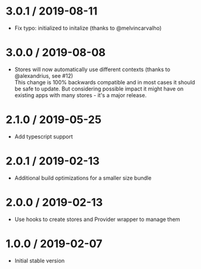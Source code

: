 # 3.0.1 / 2019-08-11

- Fix typo: initialized to initalize (thanks to @melvincarvalho)

# 3.0.0 / 2019-08-08

- Stores will now automatically use different contexts (thanks to @alexandrius, see #12)  
  This change is 100% backwards compatible and in most cases it should be safe to update.
  But considering possible impact it might have on existing apps with many stores - it's a major release.

# 2.1.0 / 2019-05-25

- Add typescript support

# 2.0.1 / 2019-02-13

- Additional build optimizations for a smaller size bundle

# 2.0.0 / 2019-02-13

- Use hooks to create stores and Provider wrapper to manage them

# 1.0.0 / 2019-02-07

- Initial stable version
